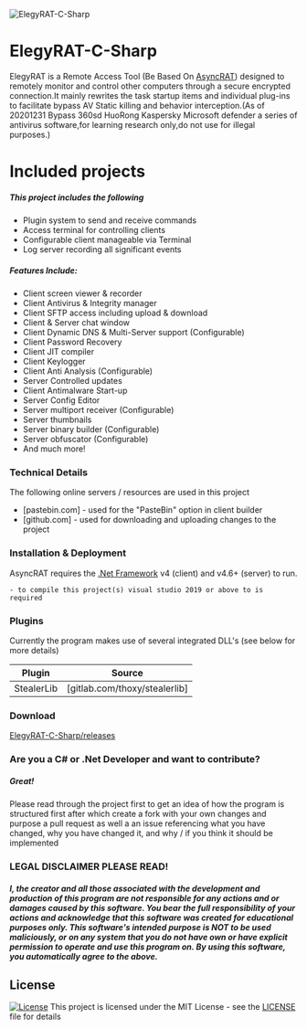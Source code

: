 ![ElegyRAT-C-Sharp](https://s3.ax1x.com/2020/12/28/roU6Qf.png)

# ElegyRAT-C-Sharp

ElegyRAT is a Remote Access Tool (Be Based On [AsyncRAT](https://github.com/NYAN-x-CAT/AsyncRAT-C-Sharp)) designed to remotely monitor and control other computers through a secure encrypted connection.It mainly rewrites the task startup items and individual plug-ins to facilitate bypass AV Static killing and behavior interception.(As of 20201231 Bypass 360sd HuoRong Kaspersky Microsoft defender a series of antivirus software,for learning research only,do not use for illegal purposes.)

# Included projects

##### This project includes the following

- Plugin system to send and receive commands
- Access terminal for controlling clients
- Configurable client manageable via Terminal
- Log server recording all significant events

##### Features Include:

- Client screen viewer & recorder
- Client Antivirus & Integrity manager
- Client SFTP access including upload & download
- Client & Server chat window
- Client Dynamic DNS & Multi-Server support (Configurable)
- Client Password Recovery
- Client JIT compiler
- Client Keylogger
- Client Anti Analysis (Configurable)
- Server Controlled updates
- Client Antimalware Start-up
- Server Config Editor
- Server multiport receiver (Configurable)
- Server thumbnails
- Server binary builder (Configurable)
- Server obfuscator (Configurable)
- And much more!

### Technical Details

The following online servers / resources are used in this project

- [pastebin.com] - used for the "PasteBin" option in client builder
- [github.com] - used for downloading and uploading changes to the project

### Installation & Deployment

AsyncRAT requires the [.Net Framework](https://dotnet.microsoft.com/download/dotnet-framework/net46) v4 (client) and v4.6+ (server) to run.

```
- to compile this project(s) visual studio 2019 or above to is required
```

### Plugins

Currently the program makes use of several integrated DLL's (see below for more details)

| Plugin     | Source                        |
| ---------- | ----------------------------- |
| StealerLib | [gitlab.com/thoxy/stealerlib] |

### Download

[ElegyRAT-C-Sharp/releases](https://github.com/zhaoweiho/ElegyRAT-C-Sharp/releases)

### Are you a C# or .Net Developer and want to contribute?

##### Great!

Please read through the project first to get an idea of how the program is structured first after which create a fork with your own changes and purpose a pull request as well a an issue referencing what you have changed, why you have changed it, and why / if you think it should be implemented

### LEGAL DISCLAIMER PLEASE READ!

##### I, the creator and all those associated with the development and production of this program are not responsible for any actions and or damages caused by this software. You bear the full responsibility of your actions and acknowledge that this software was created for educational purposes only. This software's intended purpose is NOT to be used maliciously, or on any system that you do not have own or have explicit permission to operate and use this program on. By using this software, you automatically agree to the above.

## License

[![License](https://camo.githubusercontent.com/e754645b75702ffcc623fb15d15bd88c0d988ee8a304791fc009ce45268faed6/687474703a2f2f696d672e736869656c64732e696f2f3a6c6963656e73652d6d69742d626c75652e7376673f7374796c653d666c61742d737175617265)](https://github.com/NYAN-x-CAT/AsyncRAT-C-Sharp/blob/master/LICENSE) This project is licensed under the MIT License - see the [LICENSE](https://github.com/NYAN-x-CAT/AsyncRAT-C-Sharp/blob/master/LICENSE) file for details
